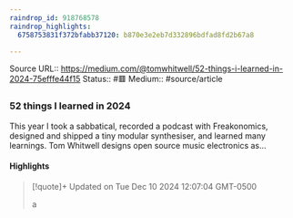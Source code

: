 ```yaml
---
raindrop_id: 918768578
raindrop_highlights:
  6758753831f372bfabb37120: b870e3e2eb7d332896bdfad8fd2b67a8

---
```


Source URL:: https://medium.com/@tomwhitwell/52-things-i-learned-in-2024-75efffe44f15
Status:: #🟥
Medium:: #source/article


### 52 things I learned in 2024

This year I took a sabbatical, recorded a podcast with Freakonomics, designed and shipped a tiny modular synthesiser, and learned many learnings. Tom Whitwell designs open source music electronics as…

#### Highlights

> [!quote]+ Updated on Tue Dec 10 2024 12:07:04 GMT-0500
>
> a
